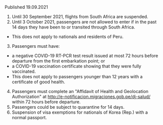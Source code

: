 Published 19.09.2021
1. Until 30 September 2021, flights from South Africa are suspended.
2. Until 3 October 2021, passengers are not allowed to enter if in the past 14 days they have been to or transited through South Africa.
- This does not apply to nationals and residents of Peru.
3. Passengers must have:
- a negative COVID-19 RT-PCR test result issued at most 72 hours before departure from the first embarkation point; or
- a COVID-19 vaccination certificate showing that they were fully vaccinated.
- This does not apply to passengers younger than 12 years with a certificate of good health.
4. Passengers must complete an "Affidavit of Health and Geolocation Authorization" at <a href="http://e-notificacion.migraciones.gob.pe/dj-salud/">http://e-notificacion.migraciones.gob.pe/dj-salud/</a> within 72 hours before departure.
5. Passengers could be subject to quarantine for 14 days.
6. Suspension of visa exemptions for nationals of Korea (Rep.) with a normal passport.